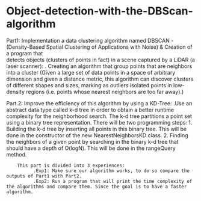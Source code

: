 # Object-detection-with-the-DBScan-algorithm
Part1: Implementation a data clustering algorithm named DBSCAN -(Density-Based Spatial Clustering of Applications with Noise) & Creation of a program that  
       detects objects (clusters of points in fact) in a scene captured by a LiDAR (a laser scanner):
       . Creating an algorithm that group points that are neighbors into a cluster (Given a large set of data points in a space of arbitrary dimension and given          a distance metric, this algorithm can discover clusters of different shapes and sizes, marking as outliers isolated points in low-density regions (i.e.          points whose nearest neighbors are too far away).)
    
Part 2: Improve the efficiency of this algorithm by using a KD-Tree:
        .Use an abstract data type called k-d tree in order to obtain a better runtime complexity for the neighborhood search. The k-d tree partitions a point
        set using a binary tree representation. There will be two programming steps:
          1. Building the k-d tree by inserting all points in this binary tree. This will be done in the constructor of the new NearestNeighborsKD class.
          2. Finding the neighbors of a given point by searching in the binary k-d tree that should have a depth of O(logN). This will be done in the rangeQuery
          method.
          
        This part is divided into 3 experiences:
              .Exp1: Make sure our algorithm works, to do so compare the outputs of Part1 with Part2.
              .Exp2: Run a program that will print the time complexity of the algorithms and compare them. Since the goal is to have a faster algorithm.
              
